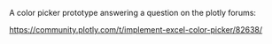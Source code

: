 A color picker prototype answering a question on the plotly forums:

https://community.plotly.com/t/implement-excel-color-picker/82638/
